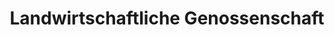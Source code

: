 ---
title: "Landwirtschaftliche Genossenschaft"
url: /muhen/landwirtschaftliche-genossenschaft/
shop: Garten-Center
---